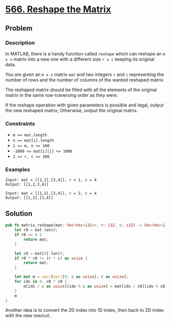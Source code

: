 # [566. Reshape the Matrix](https://leetcode.com/problems/reshape-the-matrix/)

## Problem

### Description

In MATLAB, there is a handy function called `reshape` which can reshape
an `m x n` matrix into a new one with a different size `r x c` keeping its
original data.

You are given an `m x n` matrix `mat` and two integers `r` and `c` representing
the number of rows and the number of columns of the wanted reshaped matrix.

The reshaped matrix should be filled with all the elements of the original
matrix in the same row-traversing order as they were.

If the reshape operation with given parameters is possible and legal, output the
new reshaped matrix; Otherwise, output the original matrix.

### Constraints

* `m == mat.length`
* `n == mat[i].length`
* `1 <= m, n <= 100`
* `-1000 <= mat[i][j] <= 1000`
* `1 <= r, c <= 300`

### Examples

```text
Input: mat = [[1,2],[3,4]], r = 1, c = 4
Output: [[1,2,3,4]]
```

```text
Input: mat = [[1,2],[3,4]], r = 2, c = 4
Output: [[1,2],[3,4]]
```

## Solution

```rust
pub fn matrix_reshape(mat: Vec<Vec<i32>>, r: i32, c: i32) -> Vec<Vec<i32>> {
    let r0 = mat.len();
    if r0 == 0 {
        return mat;
    }

    let c0 = mat[0].len();
    if r0 * c0 != (r * c) as usize {
        return mat;
    }

    let mut m = vec![vec![0; c as usize]; r as usize];
    for idx in 0..r0 * c0 {
        m[idx / c as usize][idx % c as usize] = mat[idx / c0][idx % c0];
    }
    m
}
```

Another idea is to convert the 2D index into 1D index, then back to 2D index
with the new row/col.
